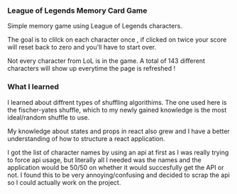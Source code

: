 ### League of Legends Memory Card Game ###
Simple memory game using League of Legends characters. 

The goal is to clilck on each character once , if clicked on twice your score will reset back to zero and you'll have to start over.

Not every character from LoL is in the game. A total of 143 different characters will show up everytime the page is refreshed !

### What I learned ###
I learned about diffrent types of shuffling algorithims. The one used here is the fischer-yates shuffle, which to my newly gained knowledge is the most ideal/random shuffle to use. 

My knowledge about states and props in react also grew and I have a better understanding of how to structure a react application.

I got the list of character names by using an api at first as I was really trying to force api usage, but literally all I needed was the names and the application would be 50/50 on whether it would succesfully get the API or not. I found this to be very annoying/confusing and decided to scrap the api so I could actually work on the project.
